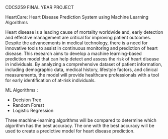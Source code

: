 CDCS259 FINAL YEAR PROJECT

HeartCare: Heart Disease Prediction System using Machine Learning Algorithms

Heart disease is a leading cause of mortality worldwide and, early detection and effective management are critical for improving patient outcomes. Despite the advancements in medical technology, there is a need for innovative tools to assist in continuous monitoring and prediction of heart disease. This research aims to develop a machine learning-based prediction model that can help detect and assess the risk of heart disease in individuals. By analyzing a comprehensive dataset of patient information, including demographic data, medical history, lifestyle factors, and clinical measurements, the model will provide healthcare professionals with a tool for early identification of at-risk individuals.


ML Algorithms :

- Decision Tree
- Random Forest
- Logistic Regression

Three machine-learning algorithms will be compared to determine which algorithm has the best accuracy. The one with the best accuracy will be used to create a predictive model for heart disease prediction.
